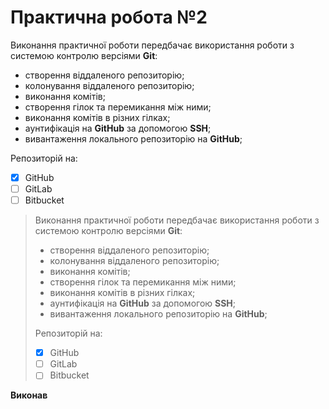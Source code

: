 # Практична робота №2

Виконання практичної роботи передбачає використання роботи з системою контролю версіями **Git**:

  * створення віддаленого репозиторію;
  * колонування віддаленого репозиторію;
  * виконання комітів;
  * створення гілок та перемикання між ними;
  * виконання комітів в різних гілках;
  * аунтифікація на **GitHub** за допомогою **SSH**;
  * вивантаження локального репозиторію на  **GitHub**;
  
  Репозиторій на:
  
  - [x] GitHub
  - [ ] GitLab
  - [ ] Bitbucket

>Виконання практичної роботи передбачає використання роботи з системою контролю версіями **Git**:
>
>  * створення віддаленого репозиторію;
>  * колонування віддаленого репозиторію;
>  * виконання комітів;
>  * створення гілок та перемикання між ними;
>  * виконання комітів в різних гілках;
>  * аунтифікація на **GitHub** за допомогою **SSH**;
>  * вивантаження локального репозиторію на  **GitHub**;
>  
>  Репозиторій на:
>  
>  - [x] GitHub
>  - [ ] GitLab
>  - [ ] Bitbucket

**Виконав**
